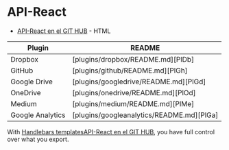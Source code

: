 # API-React

- [API-React en el GIT HUB](https://github.com/ViktorAntonyshyn/API-React) - HTML

| Plugin | README |
| ------ | ------ |
| Dropbox | [plugins/dropbox/README.md][PlDb] |
| GitHub | [plugins/github/README.md][PlGh] |
| Google Drive | [plugins/googledrive/README.md][PlGd] |
| OneDrive | [plugins/onedrive/README.md][PlOd] |
| Medium | [plugins/medium/README.md][PlMe] |
| Google Analytics | [plugins/googleanalytics/README.md][PlGa] |

With [Handlebars templatesAPI-React en el GIT HUB](http://handlebarsjs.com/), you have full control over what you export.
